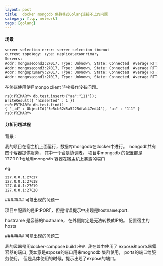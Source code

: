 ```yaml
---
layout: post
title:  docker mongodb 集群模式Golang连接不上的问题
category: [tcp, network]
tags: [golang]
---
```



#### 场景

```sh
server selection error: server selection timeout
current topology: Type: ReplicaSetNoPrimary
Servers:
Addr: mongosecond2:27017, Type: Unknown, State: Connected, Average RTT: 0, Last error: connection(mongosecond2:27017[-2108]) connection is closed
Addr: mongosecond3:27017, Type: Unknown, State: Connected, Average RTT: 0, Last error: connection(mongosecond3:27017[-2110]) connection is closed
Addr: mongoprimary:27017, Type: Unknown, State: Connected, Average RTT: 0, Last error: connection(mongoprimary:27017[-2109]) connection is closed
Addr: mongosecond1:27017, Type: Unknown, State: Connected, Average RTT: 0, Last error: connection(mongosecond1:27017[-2107]) connection is closed

```

在终端使用使用mongo client 连接操作没有问题。 

```
rs0:PRIMARY> db.test.insert({"aa":"111"});
WriteResult({ "nInserted" : 1 })
rs0:PRIMARY> db.test.find();
{ "_id" : ObjectId("5e5cb62d5a5225dfab47ed44"), "aa" : "111" }
rs0:PRIMARY>
```


#### 分析问题过程

背景： 

我的项目在宿主机上面运行，数据库mongodb在docker中进行。 mongodb共有四个容器提供服务， 其中一个台是协调者。
项目中mongodb 的配置都是127.0.0.1地址和mongodb 容器在宿主机上暴露的端口

eg:
```
127.0.0.1:27017
127.0.0.1:27018
127.0.0.1:27019
127.0.0.1:27020
```

####### 可能出现的问题一

项目中配置的是IP:PORT，但是错误提示中出现是hostname:port.

hostname 是容器的hostname， 在外侧肯定是无法转换成IP的。 
配置宿主的hosts

####### 可能出现的问题二


我的容器是用docker-compose build 出来. 我在其中使用了
expose和ports暴露容器的端口, 我本意是expose的端口用来mognodb 集群使用，
ports的端口给服务使用。 但是具体使用的时候，提示出现了expose的端口。 








